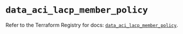 # `data_aci_lacp_member_policy`

Refer to the Terraform Registry for docs: [`data_aci_lacp_member_policy`](https://registry.terraform.io/providers/ciscodevnet/aci/2.17.0/docs/data-sources/lacp_member_policy).
